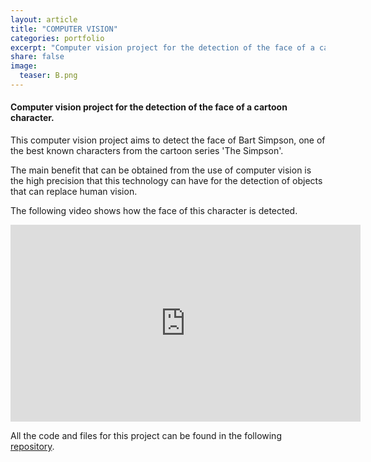 ```yaml
---
layout: article
title: "COMPUTER VISION"
categories: portfolio
excerpt: "Computer vision project for the detection of the face of a cartoon character."
share: false
image:
  teaser: B.png
---
```


<h4> Computer vision project for the detection of the face of a cartoon character.</h4>

This computer vision project aims to detect the face of Bart Simpson, one of the best known characters from the cartoon series 'The Simpson'. 

The main benefit that can be obtained from the use of computer vision is the high precision that this technology can have for the detection of objects that can replace human vision. 

The following video shows how the face of this character is detected.

<iframe width="560" height="315" src="https://www.youtube.com/embed/YZwfewxqZn0" title="YouTube video player" frameborder="0" allow="accelerometer; autoplay; clipboard-write; encrypted-media; gyroscope; picture-in-picture" allowfullscreen></iframe>

All the code and files for this project can be found in the following [repository](https://github.com/Cristina-MG/Computer-Vision/).



